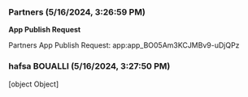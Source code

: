 ### Partners (5/16/2024, 3:26:59 PM)

**App Publish Request**

Partners App Publish Request:
app:app_BO05Am3KCJMBv9-uDjQPz

### hafsa BOUALLI (5/16/2024, 3:27:50 PM)

[object Object]
